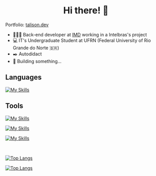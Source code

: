 <h1 align="center">
Hi there! 👋
</h1>

Portfolio: [talison.dev](https://talison.dev/)

- 🧑🏻‍💻 Back-end developer at [IMD](https://portal.imd.ufrn.br) working in a Intelbras's project
- 💻 IT's Undergraduate Student at UFRN (Federal University of Rio Grande do Norte 🇧🇷)
- ✒️ Autodidact
- 🚀 Building something...

## Languages
[![My Skills](https://skillicons.dev/icons?i=ts,js,py,rust,c,cpp,lua)]()

## Tools
[![My Skills](https://skillicons.dev/icons?i=linux,git,gitlab,neovim)]()

[![My Skills](https://skillicons.dev/icons?i=nodejs,nest,django,docker,redis,postgres,mongo,firebase,heroku)]()

[![My Skills](https://skillicons.dev/icons?i=react,vue,nuxt,next,sass,jest)]()

<br />

[![Top Langs](https://github-readme-stats.vercel.app/api/top-langs/?username=talis-fb&hide=vue&langs_count=10&layout=compact&exclude_repo=MaquinaRefrigeranteFPGA,dotfiles&show_icons=true&theme=github_dark)](https://github.com/talis-fb/github-readme-stats)

[![Top Langs](https://github-readme-stats.vercel.app/api?username=talis-fb&show_icons=true&theme=github_dark)](https://github.com/talis-fb/github-readme-stats)


